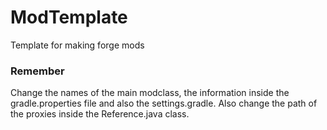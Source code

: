 # ModTemplate
Template for making forge mods

### Remember
Change the names of the main modclass, the information inside the gradle.properties file and also the settings.gradle.
Also change the path of the proxies inside the Reference.java class.
